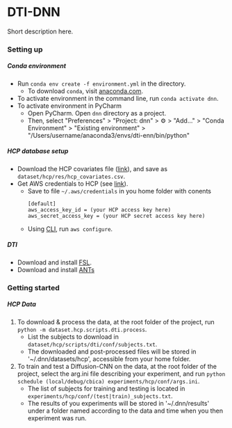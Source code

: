 # DTI-DNN

Short description here.

### Setting up

##### Conda environment
* Run `conda env create -f environment.yml` in the directory.
  * To download `conda`, visit [anaconda.com](https://www.anaconda.com/distribution/).
* To activate environment in the command line, run `conda activate dnn`.
* To activate environment in PyCharm
  * Open PyCharm. Open `dnn` directory as a project.
  * Then, select "Preferences" > "Project: dnn" > ⚙️ > "Add..." > "Conda Environment" > "Existing environment" > "/Users/username/anaconda3/envs/dti-enn/bin/python"
 
 ##### HCP database setup
* Download the HCP covariates file ([link](https://db.humanconnectome.org/REST/search/dict/Subject%20Information/results?format=csv&removeDelimitersFromFieldValues=true&restricted=0&project=HCP_1200)), and save as `dataset/hcp/res/hcp_covariates.csv`. 
* Get AWS credentials to HCP (see [link](https://wiki.humanconnectome.org/plugins/viewsource/viewpagesrc.action?pageId=67666030)).
  * Save to file `~/.aws/credentials` in you home folder with conents 
    ```
    [default]
	aws_access_key_id = (your HCP access key here) 
	aws_secret_access_key = (your HCP secret access key here)
    ```
  * Using [CLI](https://aws.amazon.com/cli/), run `aws configure`.

##### DTI
* Download and install [FSL](https://fsl.fmrib.ox.ac.uk/fsl/fslwiki/FslInstallation).
* Download and install [ANTs](https://github.com/ANTsX/ANTs)

### Getting started

##### HCP Data

1. To download & process the data, at the root folder of the project, run `python -m dataset.hcp.scripts.dti.process`. 
    * List the subjects to download in `dataset/hcp/scripts/dti/conf/subjects.txt`.
    * The downloaded and post-processed files will be stored in '~/.dnn/datasets/hcp', accessible from your home folder.
2. To train and test a Diffusion-CNN on the data, at the root folder of the project, select the arg.ini file describing your experiment, and run `python schedule (local/debug/cbica) experiments/hcp/conf/args.ini`. 
    * The list of subjects for training and testing is located in  `experiments/hcp/conf/(test|train)_subjects.txt`.
    * The results of you experiments will be stored in '~/.dnn/results' under a folder named according to the data and time when you then experiment was run.
